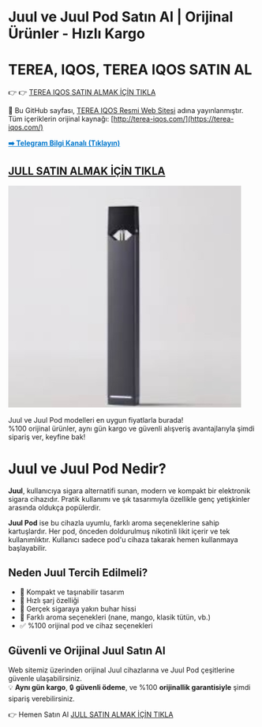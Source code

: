 # Juul ve Juul Pod Satın Al | Orijinal Ürünler - Hızlı Kargo

# TEREA, IQOS, TEREA IQOS SATIN AL

👉 👉  <a href="https://terea-iqos.com/" title="jull">TEREA IQOS SATIN ALMAK İÇİN TIKLA</a>

📌 Bu GitHub sayfası, [TEREA IQOS Resmi Web Sitesi](https://terea-iqos.com/) adına yayınlanmıştır.  
Tüm içeriklerin orijinal kaynağı: [http://terea-iqos.com/](https://terea-iqos.com/)

<a href="https://t.me/+bRz_RtrKcG4zODI0" target="_blank" style="font-weight: bold; color: #0077cc; text-decoration: underline;">➡️ Telegram Bilgi Kanalı (Tıklayın)</a>

## <a href="https://terea-iqos.com/" title="jull">JULL SATIN ALMAK İÇİN TIKLA</a>

![Juul Cihazı](./juul.jpg)

Juul ve Juul Pod modelleri en uygun fiyatlarla burada!  
%100 orijinal ürünler, aynı gün kargo ve güvenli alışveriş avantajlarıyla şimdi sipariş ver, keyfine bak!

# Juul ve Juul Pod Nedir?

**Juul**, kullanıcıya sigara alternatifi sunan, modern ve kompakt bir elektronik sigara cihazıdır. Pratik kullanımı ve şık tasarımıyla özellikle genç yetişkinler arasında oldukça popülerdir.

**Juul Pod** ise bu cihazla uyumlu, farklı aroma seçeneklerine sahip kartuşlardır. Her pod, önceden doldurulmuş nikotinli likit içerir ve tek kullanımlıktır. Kullanıcı sadece pod'u cihaza takarak hemen kullanmaya başlayabilir.

## Neden Juul Tercih Edilmeli?

- 🔋 Kompakt ve taşınabilir tasarım  
- 🔁 Hızlı şarj özelliği  
- 💨 Gerçek sigaraya yakın buhar hissi  
- 🌿 Farklı aroma seçenekleri (nane, mango, klasik tütün, vb.)  
- ✅ %100 orijinal pod ve cihaz seçenekleri  

## Güvenli ve Orijinal Juul Satın Al

Web sitemiz üzerinden orijinal Juul cihazlarına ve Juul Pod çeşitlerine güvenle ulaşabilirsiniz.  
💡 **Aynı gün kargo**, 🔒 **güvenli ödeme**, ve %100 **orijinallik garantisiyle** şimdi sipariş verebilirsiniz.

👉 Hemen Satın Al <a href="https://podsturkiye6.com" title="jull">JULL SATIN ALMAK İÇİN TIKLA</a>
